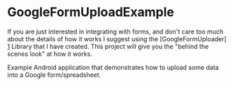 GoogleFormUploadExample
=======================

If you are just interested in integrating with forms, and don't care too much about the details of how it works I suggest using the [GoogleFormUploader] [1] Library that I have created. This project will give you the "behind the scenes look" at how it works.

Example Android application that demonstrates how to upload some data into a Google form/spreadsheet.

[1]: https://github.com/FoamyGuy/GoogleFormUploader     "GoogleFormUploader"
